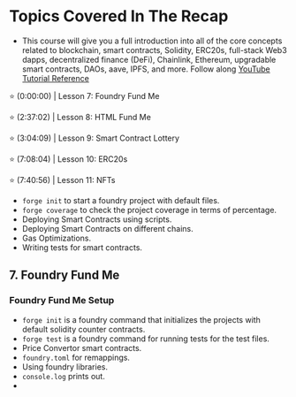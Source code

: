 # Topics Covered In The Recap
- This course will give you a full introduction into all of the core concepts related to blockchain, smart contracts, Solidity, ERC20s, full-stack Web3 dapps, decentralized finance (DeFi), Chainlink, Ethereum, upgradable smart contracts, DAOs, aave, IPFS, and more. Follow along [YouTube Tutorial Reference](https://www.youtube.com/watch?v=sas02qSFZ74)

⭐️ (0:00:00) | Lesson 7: Foundry Fund Me

⭐️ (2:37:02) | Lesson 8: HTML Fund Me

⭐️ (3:04:09) | Lesson 9: Smart Contract Lottery

⭐️ (7:08:04) | Lesson 10: ERC20s

⭐️ (7:40:56) | Lesson 11: NFTs

- `forge init` to start a foundry project with default files.
- `forge coverage` to check the project coverage in terms of percentage.
- Deploying Smart Contracts using scripts.
- Deploying Smart Contracts on different chains.
- Gas Optimizations.
- Writing tests for smart contracts.

## 7. Foundry Fund Me
### Foundry Fund Me Setup
- `forge init` is a foundry command that initializes the projects with default solidity counter contracts.
- `forge test` is a foundry command for running tests for the test files.
- Price Convertor smart contracts.
- `foundry.toml` for remappings.
- Using foundry libraries.
- `console.log` prints out.
- 